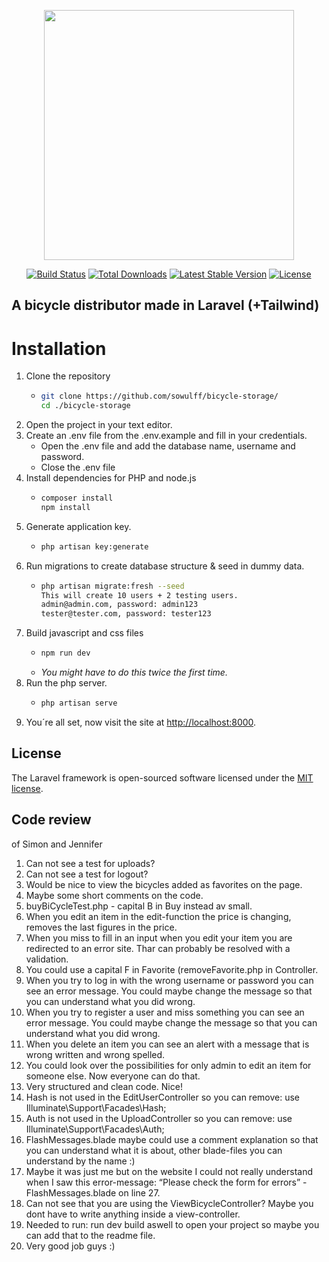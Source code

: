 <p align="center"><a href="https://laravel.com" target="_blank"><img src="https://raw.githubusercontent.com/laravel/art/master/logo-lockup/5%20SVG/2%20CMYK/1%20Full%20Color/laravel-logolockup-cmyk-red.svg" width="400"></a></p>

<p align="center">
<a href="https://travis-ci.org/laravel/framework"><img src="https://travis-ci.org/laravel/framework.svg" alt="Build Status"></a>
<a href="https://packagist.org/packages/laravel/framework"><img src="https://img.shields.io/packagist/dt/laravel/framework" alt="Total Downloads"></a>
<a href="https://packagist.org/packages/laravel/framework"><img src="https://img.shields.io/packagist/v/laravel/framework" alt="Latest Stable Version"></a>
<a href="https://packagist.org/packages/laravel/framework"><img src="https://img.shields.io/packagist/l/laravel/framework" alt="License"></a>
</p>

## A bicycle distributor made in Laravel (+Tailwind)

# Installation

1. Clone the repository
    - ```bash
      git clone https://github.com/sowulff/bicycle-storage/
      cd ./bicycle-storage
      ```
2. Open the project in your text editor.
3. Create an .env file from the .env.example and fill in your credentials.
    - Open the .env file and add the database name, username and password.
    - Close the .env file
4. Install dependencies for PHP and node.js
    - ```bash
      composer install
      npm install
      ```
5. Generate application key.
    - ```bash
      php artisan key:generate
      ```
6. Run migrations to create database structure & seed in dummy data.
    - ```bash
      php artisan migrate:fresh --seed
      This will create 10 users + 2 testing users.
      admin@admin.com, password: admin123
      tester@tester.com, password: tester123
      ```
7. Build javascript and css files
    - ```bash
      npm run dev
      ```
    - _You might have to do this twice the first time._
8. Run the php server.
    - ```bash
      php artisan serve
      ```
10. You´re all set, now visit the site at [http://localhost:8000](http://localhost:8000).

## License

The Laravel framework is open-sourced software licensed under the [MIT license](https://opensource.org/licenses/MIT).

## Code review 
of Simon and Jennifer
1. Can not see a test for uploads?
2. Can not see a test for logout?
3. Would be nice to view the bicycles added as favorites on the page.
4. Maybe some short comments on the code.
5. buyBiCycleTest.php - capital B in Buy instead av small.
6. When you edit an item in the edit-function the price is changing, removes the last figures in the price.
7. When you miss to fill in an input when you edit your item you are redirected to an error site. Thar can probably be resolved with a validation.
8. You could use a capital F in Favorite (removeFavorite.php in Controller.
9. When you try to log in with the wrong username or password you can see an error message. You could maybe change the message so that you can understand what you did wrong.
10. When you try to register a user and miss something you can see an error message. You could maybe change the message so that you can understand what you did wrong.
11. When you delete an item you can see an alert with a message that is wrong written and wrong spelled.
12. You could look over the possibilities for only admin to edit an item for someone else. Now everyone can do that.
13. Very structured and clean code. Nice!
14. Hash is not used in the EditUserController so you can remove: use Illuminate\Support\Facades\Hash; 
15. Auth is not used in the UploadController so you can remove: use Illuminate\Support\Facades\Auth;
16. FlashMessages.blade maybe could use a comment explanation so that you can understand what it is about, other blade-files you can understand by the name :)
17. Maybe it was just me but on the website I could not really understand when I saw this error-message: “Please check the form for errors” - FlashMessages.blade on line 27.
18. Can not see that you are using the ViewBicycleController? Maybe you dont have to write anything inside a view-controller.
19. Needed to run: run dev build aswell to open your project so maybe you can add that to the readme file.
20. Very good job guys :)

